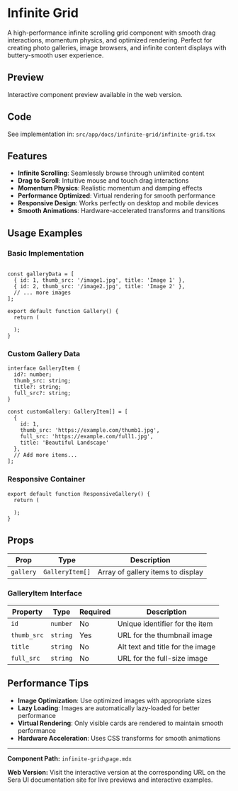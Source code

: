 # Infinite Grid

A high-performance infinite scrolling grid component with smooth drag interactions, momentum physics, and optimized rendering. Perfect for creating photo galleries, image browsers, and infinite content displays with buttery-smooth user experience.

## Preview

Interactive component preview available in the web version.

## Code

See implementation in: `src/app/docs/infinite-grid/infinite-grid.tsx`

## Features

- **Infinite Scrolling**: Seamlessly browse through unlimited content
- **Drag to Scroll**: Intuitive mouse and touch drag interactions
- **Momentum Physics**: Realistic momentum and damping effects
- **Performance Optimized**: Virtual rendering for smooth performance
- **Responsive Design**: Works perfectly on desktop and mobile devices
- **Smooth Animations**: Hardware-accelerated transforms and transitions

## Usage Examples

### Basic Implementation

```tsx

const galleryData = [
  { id: 1, thumb_src: '/image1.jpg', title: 'Image 1' },
  { id: 2, thumb_src: '/image2.jpg', title: 'Image 2' },
  // ... more images
];

export default function Gallery() {
  return (

  );
}
```

### Custom Gallery Data

```tsx
interface GalleryItem {
  id?: number;
  thumb_src: string;
  title?: string;
  full_src?: string;
}

const customGallery: GalleryItem[] = [
  {
    id: 1,
    thumb_src: 'https://example.com/thumb1.jpg',
    full_src: 'https://example.com/full1.jpg',
    title: 'Beautiful Landscape'
  },
  // Add more items...
];
```

### Responsive Container

```tsx
export default function ResponsiveGallery() {
  return (

  );
}
```

## Props

| Prop | Type | Description |
|------|------|-------------|
| `gallery` | `GalleryItem[]` | Array of gallery items to display |

### GalleryItem Interface

| Property | Type | Required | Description |
|----------|------|----------|-------------|
| `id` | `number` | No | Unique identifier for the item |
| `thumb_src` | `string` | Yes | URL for the thumbnail image |
| `title` | `string` | No | Alt text and title for the image |
| `full_src` | `string` | No | URL for the full-size image |    

## Performance Tips

- **Image Optimization**: Use optimized images with appropriate sizes
- **Lazy Loading**: Images are automatically lazy-loaded for better performance
- **Virtual Rendering**: Only visible cards are rendered to maintain smooth performance
- **Hardware Acceleration**: Uses CSS transforms for smooth animations

---

**Component Path:** `infinite-grid\page.mdx`

**Web Version:** Visit the interactive version at the corresponding URL on the Sera UI documentation site for live previews and interactive examples.
